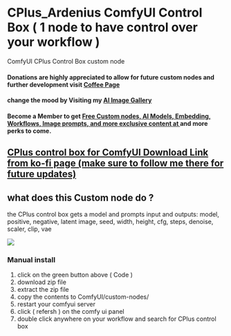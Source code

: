 # CPlus_Ardenius ComfyUI Control Box ( 1 node to have control over your workflow )
ComfyUI CPlus Control Box custom node
#### Donations are highly appreciated to allow for future custom nodes and further development visit [Coffee Page](https://ko-fi.com/ardenius) 
#### change the mood by Visiting my [AI Image Gallery](https://ko-fi.com/ardenius/gallery)
#### Become a Member to get [Free Custom nodes, AI Models, Embedding, Workflows, Image prompts, and more exclusive content at ](https://ko-fi.com/ardenius/tiers) and more perks to come. 

## [CPlus control box for ComfyUI Download Link from ko-fi page (make sure to follow me there for future updates)](https://ko-fi.com/s/2e67e2ae70)
## what does this Custom node do ?
the CPlus control box gets a model and prompts input and outputs:
model, positive, negative, latent image, seed, width, height, cfg, steps, denoise, scaler, clip, vae

![](https://storage.ko-fi.com/cdn/useruploads/display/6f0dddf9-0697-4ef0-a772-2f189e0de6e2_comfyui_cplus_control_box.jpg)

### Manual install
1. click on the green button above ( Code )
2. download zip file
3. extract the zip file
4. copy the contents to ComfyUI/custom-nodes/ 
5. restart your comfyui server
6. click ( refersh ) on the comfy ui panel
7. double click anywhere on your workflow and search for CPlus control box 
